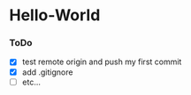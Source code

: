 # Hello-World
### ToDo
- [x] test remote origin and push my first commit
- [x] add .gitignore
- [ ] etc...
